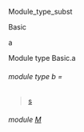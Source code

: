 Module_type_subst

Basic

a

Module type Basic.a

<a id="module-type-b"></a>

###### module type b =

> [s](Module_type_subst.module-type-s.md)


<a id="module-M"></a>

###### module [M](Module_type_subst.Basic.module-type-a.M.md)